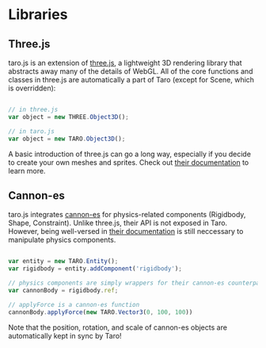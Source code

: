 # Libraries

## Three.js

taro.js is an extension of [three.js](https://threejs.org/), a lightweight 3D rendering library that abstracts away many of the details of WebGL. All of the core functions and classes in three.js are automatically a part of Taro (except for Scene, which is overridden):

```javascript

// in three.js
var object = new THREE.Object3D();

// in taro.js
var object = new TARO.Object3D();


```

A basic introduction of three.js can go a long way, especially if you decide to create your own meshes and sprites. Check out [their documentation](https://threejs.org/docs/index.html#manual/en/introduction/Creating-a-scene) to learn more.

## Cannon-es

taro.js integrates [cannon-es](https://pmndrs.github.io/cannon-es/) for physics-related components (Rigidbody, Shape, Constraint). Unlike three.js, their API is not exposed in Taro. However, being well-versed in [their documentation](https://raw.githack.com/pmndrs/cannon-es/typedoc2/docs/index.html) is still neccessary to manipulate physics components.

```javascript

var entity = new TARO.Entity();
var rigidbody = entity.addComponent('rigidbody');

// physics components are simply wrappers for their cannon-es counterpart, stored in .ref
var cannonBody = rigidbody.ref;

// applyForce is a cannon-es function
cannonBody.applyForce(new TARO.Vector3(0, 100, 100))


```

Note that the position, rotation, and scale of cannon-es objects are automatically kept in sync by Taro!